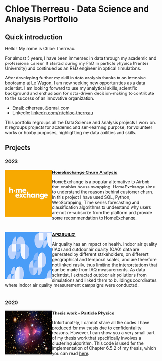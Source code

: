 # Chloe Therreau - Data Science and Analysis Portfolio

## Quick introduction 

Hello ! 
My name is Chloe Therreau. 

For almost 5 years, I have been immersed in data through my academic and professional career. It started during my PhD in particle physics (Nantes University) and continued as an R&D engineer in optical simulations.

After developing further my skill in data analysis thanks to an intensive bootcamp at Le Wagon, I am now seeking new opportunities as a data scientist. 
I am looking forward to use my analytical skills, scientific background and enthusiasm for data-driven decision-making to contribute to the success of an innovative organization. 

 - Email: ctherreau@gmail.com
 - LinkedIn: [linkedin.com/in/chloe-therreau](https://www.linkedin.com/in/chloe-therreau/) 


This portfolio regroups all the Data Science and Analysis projects I work on. It regroups projects for academic and self-learning purpose, for volunteer works or hobby purposes, highlighting my data abilities and skills.


## Projects
### 2023

<img align="left" width="155" height="155" src="illustrations/homeexchange_slack.jpg"> **[HomeExchange Churn Analysis](https://github.com/ctherreau/HomeExchange)**

HomeExchange is a popular alternative to Airbnb that enables house swapping. HomeExchange aims to understand the reasons behind customer churn. 
In this project I have used SQL, Python, WebScrapping, Time series forecasting and classification algorithms to understand why users are not re-subscrite from the platform and provide some recommendation to HomeExchange. 


#


<img align="left" width="155" height="155" src="illustrations/a2b.png"> **[API2BUILD'](https://github.com/ctherreau/api2build/tree/main)**

Air quality has an impact on health. Indoor air quality (IAQ) and outdoor air quality (OAQ) data are generated by different stakeholders, on different geographical and temporal scales, and are therefore not linked easily, thus limiting the interpretations that can be made from IAQ measurements. As data scientist, I extracted outdoor air pollutions from simulations and linked them to buildings coordinates where indoor air quality measurement campaigns were conducted.

#

### 2020
<img align="left" width="155" height="145" src="illustrations/amas_ball.jpg"> **[Thesis work - Particle Physics](https://github.com/ctherreau/)** 

Unfortunately, I cannot share all the codes I have produced for my thesis due to confidentiality reasons. However, I can show you a very small part of my thesis work that specifically involves a clustering algorithm. This code is used for the implementation of Chapter 6.5.2 of my thesis, which you can read [here](https://theses.hal.science/tel-02926324).

#
